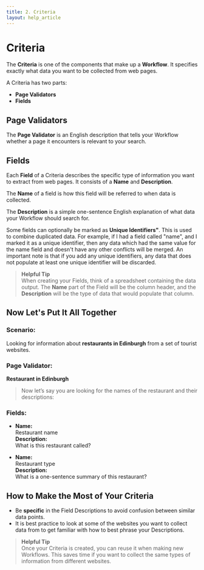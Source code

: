 ```yaml
---
title: 2. Criteria
layout: help_article
---
```


# Criteria

The **Criteria** is one of the components that make up a **Workflow**. It specifies exactly what data you want to be collected from web pages. 

A Criteria has two parts:

- **Page Validators**
- **Fields**


## Page Validators
The **Page Validator** is an English description that tells your Workflow whether a page it encounters is relevant to your search.


## Fields

Each **Field** of a Criteria describes the specific type of information you want to extract from web pages. It consists of a **Name** and **Description**. 

The **Name** of a field is how this field will be referred to when data is collected.

The **Description** is a simple one-sentence English explanation of what data your Workflow should search for.

Some fields can optionally be marked as **Unique Identifiers"**. This is used to combine duplicated data. For example, if I had a field called "name", and I marked it as a unique identifier, then any data which had the same value for the name field and doesn't have any other conflicts will be merged. An important note is that if you add any unique identifiers, any data that does not populate at least one unique identifier will be discarded.

> **Helpful Tip**  
> When creating your Fields, think of a spreadsheet containing the data output. The **Name** part of the Field will be the column header, and the **Description** will be the type of data that would populate that column.


## Now Let's Put It All Together

### Scenario:
Looking for information about **restaurants in Edinburgh** from a set of tourist websites.

### Page Validator:
**Restaurant in Edinburgh**

> Now let’s say you are looking for the names of the restaurant and their descriptions:

### Fields:

- **Name:**  
  Restaurant name  
  **Description:**  
  What is this restaurant called?

- **Name:**  
  Restaurant type  
  **Description:**  
  What is a one-sentence summary of this restaurant?


## How to Make the Most of Your Criteria

- Be **specific** in the Field Descriptions to avoid confusion between similar data points.
- It is best practice to look at some of the websites you want to collect data from to get familiar with how to best phrase your Descriptions.

> **Helpful Tip**  
> Once your Criteria is created, you can reuse it when making new Workflows. This saves time if you want to collect the same types of information from different websites.
